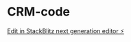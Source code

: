 # CRM-code

[Edit in StackBlitz next generation editor ⚡️](https://stackblitz.com/~/github.com/omaykomachado/CRM-code)